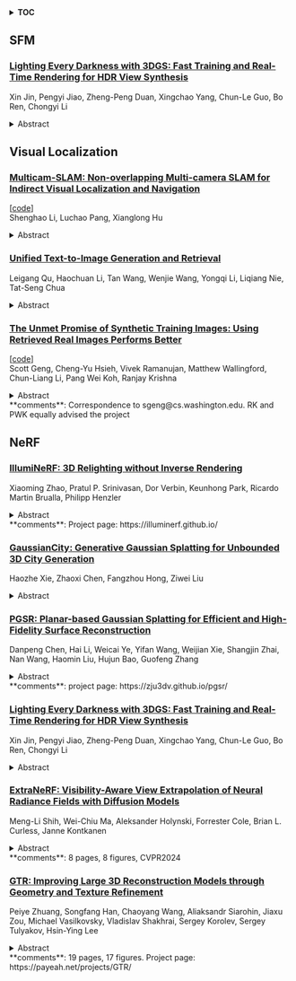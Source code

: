 <details>
  <summary><b>TOC</b></summary>
  <ol>
    <li><a href=#sfm>SFM</a></li>
      <ul>
        <li><a href=#Lighting-Every-Darkness-with-3DGS:-Fast-Training-and-Real-Time-Rendering-for-HDR-View-Synthesis>Lighting Every Darkness with 3DGS: Fast Training and Real-Time Rendering for HDR View Synthesis</a></li>
      </ul>
    </li>
    <li><a href=#visual-localization>Visual Localization</a></li>
      <ul>
        <li><a href=#Multicam-SLAM:-Non-overlapping-Multi-camera-SLAM-for-Indirect-Visual-Localization-and-Navigation>Multicam-SLAM: Non-overlapping Multi-camera SLAM for Indirect Visual Localization and Navigation</a></li>
        <li><a href=#Unified-Text-to-Image-Generation-and-Retrieval>Unified Text-to-Image Generation and Retrieval</a></li>
        <li><a href=#The-Unmet-Promise-of-Synthetic-Training-Images:-Using-Retrieved-Real-Images-Performs-Better>The Unmet Promise of Synthetic Training Images: Using Retrieved Real Images Performs Better</a></li>
      </ul>
    </li>
    <li><a href=#nerf>NeRF</a></li>
      <ul>
        <li><a href=#IllumiNeRF:-3D-Relighting-without-Inverse-Rendering>IllumiNeRF: 3D Relighting without Inverse Rendering</a></li>
        <li><a href=#GaussianCity:-Generative-Gaussian-Splatting-for-Unbounded-3D-City-Generation>GaussianCity: Generative Gaussian Splatting for Unbounded 3D City Generation</a></li>
        <li><a href=#PGSR:-Planar-based-Gaussian-Splatting-for-Efficient-and-High-Fidelity-Surface-Reconstruction>PGSR: Planar-based Gaussian Splatting for Efficient and High-Fidelity Surface Reconstruction</a></li>
        <li><a href=#Lighting-Every-Darkness-with-3DGS:-Fast-Training-and-Real-Time-Rendering-for-HDR-View-Synthesis>Lighting Every Darkness with 3DGS: Fast Training and Real-Time Rendering for HDR View Synthesis</a></li>
        <li><a href=#ExtraNeRF:-Visibility-Aware-View-Extrapolation-of-Neural-Radiance-Fields-with-Diffusion-Models>ExtraNeRF: Visibility-Aware View Extrapolation of Neural Radiance Fields with Diffusion Models</a></li>
        <li><a href=#GTR:-Improving-Large-3D-Reconstruction-Models-through-Geometry-and-Texture-Refinement>GTR: Improving Large 3D Reconstruction Models through Geometry and Texture Refinement</a></li>
      </ul>
    </li>
  </ol>
</details>

## SFM  

### [Lighting Every Darkness with 3DGS: Fast Training and Real-Time Rendering for HDR View Synthesis](http://arxiv.org/abs/2406.06216)  
Xin Jin, Pengyi Jiao, Zheng-Peng Duan, Xingchao Yang, Chun-Le Guo, Bo Ren, Chongyi Li  
<details>  
  <summary>Abstract</summary>  
  <ol>  
    Volumetric rendering based methods, like NeRF, excel in HDR view synthesis from RAWimages, especially for nighttime scenes. While, they suffer from long training times and cannot perform real-time rendering due to dense sampling requirements. The advent of 3D Gaussian Splatting (3DGS) enables real-time rendering and faster training. However, implementing RAW image-based view synthesis directly using 3DGS is challenging due to its inherent drawbacks: 1) in nighttime scenes, extremely low SNR leads to poor structure-from-motion (SfM) estimation in distant views; 2) the limited representation capacity of spherical harmonics (SH) function is unsuitable for RAW linear color space; and 3) inaccurate scene structure hampers downstream tasks such as refocusing. To address these issues, we propose LE3D (Lighting Every darkness with 3DGS). Our method proposes Cone Scatter Initialization to enrich the estimation of SfM, and replaces SH with a Color MLP to represent the RAW linear color space. Additionally, we introduce depth distortion and near-far regularizations to improve the accuracy of scene structure for downstream tasks. These designs enable LE3D to perform real-time novel view synthesis, HDR rendering, refocusing, and tone-mapping changes. Compared to previous volumetric rendering based methods, LE3D reduces training time to 1% and improves rendering speed by up to 4,000 times for 2K resolution images in terms of FPS. Code and viewer can be found in https://github.com/Srameo/LE3D .  
  </ol>  
</details>  
  
  



## Visual Localization  

### [Multicam-SLAM: Non-overlapping Multi-camera SLAM for Indirect Visual Localization and Navigation](http://arxiv.org/abs/2406.06374)  
[[code](https://github.com/alterpang/multi_orb_slam)]  
Shenghao Li, Luchao Pang, Xianglong Hu  
<details>  
  <summary>Abstract</summary>  
  <ol>  
    This paper presents a novel approach to visual simultaneous localization and mapping (SLAM) using multiple RGB-D cameras. The proposed method, Multicam-SLAM, significantly enhances the robustness and accuracy of SLAM systems by capturing more comprehensive spatial information from various perspectives. This method enables the accurate determination of pose relationships among multiple cameras without the need for overlapping fields of view. The proposed Muticam-SLAM includes a unique multi-camera model, a multi-keyframes structure, and several parallel SLAM threads. The multi-camera model allows for the integration of data from multiple cameras, while the multi-keyframes and parallel SLAM threads ensure efficient and accurate pose estimation and mapping. Extensive experiments in various environments demonstrate the superior accuracy and robustness of the proposed method compared to conventional single-camera SLAM systems. The results highlight the potential of the proposed Multicam-SLAM for more complex and challenging applications. Code is available at \url{https://github.com/AlterPang/Multi_ORB_SLAM}.  
  </ol>  
</details>  
  
### [Unified Text-to-Image Generation and Retrieval](http://arxiv.org/abs/2406.05814)  
Leigang Qu, Haochuan Li, Tan Wang, Wenjie Wang, Yongqi Li, Liqiang Nie, Tat-Seng Chua  
<details>  
  <summary>Abstract</summary>  
  <ol>  
    How humans can efficiently and effectively acquire images has always been a perennial question. A typical solution is text-to-image retrieval from an existing database given the text query; however, the limited database typically lacks creativity. By contrast, recent breakthroughs in text-to-image generation have made it possible to produce fancy and diverse visual content, but it faces challenges in synthesizing knowledge-intensive images. In this work, we rethink the relationship between text-to-image generation and retrieval and propose a unified framework in the context of Multimodal Large Language Models (MLLMs). Specifically, we first explore the intrinsic discriminative abilities of MLLMs and introduce a generative retrieval method to perform retrieval in a training-free manner. Subsequently, we unify generation and retrieval in an autoregressive generation way and propose an autonomous decision module to choose the best-matched one between generated and retrieved images as the response to the text query. Additionally, we construct a benchmark called TIGeR-Bench, including creative and knowledge-intensive domains, to standardize the evaluation of unified text-to-image generation and retrieval. Extensive experimental results on TIGeR-Bench and two retrieval benchmarks, i.e., Flickr30K and MS-COCO, demonstrate the superiority and effectiveness of our proposed method.  
  </ol>  
</details>  
  
### [The Unmet Promise of Synthetic Training Images: Using Retrieved Real Images Performs Better](http://arxiv.org/abs/2406.05184)  
[[code](https://github.com/scottgeng00/unmet-promise)]  
Scott Geng, Cheng-Yu Hsieh, Vivek Ramanujan, Matthew Wallingford, Chun-Liang Li, Pang Wei Koh, Ranjay Krishna  
<details>  
  <summary>Abstract</summary>  
  <ol>  
    Generative text-to-image models enable us to synthesize unlimited amounts of images in a controllable manner, spurring many recent efforts to train vision models with synthetic data. However, every synthetic image ultimately originates from the upstream data used to train the generator. What additional value does the intermediate generator provide over directly training on relevant parts of the upstream data? Grounding this question in the setting of image classification, we compare finetuning on task-relevant, targeted synthetic data generated by Stable Diffusion -- a generative model trained on the LAION-2B dataset -- against finetuning on targeted real images retrieved directly from LAION-2B. We show that while synthetic data can benefit some downstream tasks, it is universally matched or outperformed by real data from our simple retrieval baseline. Our analysis suggests that this underperformance is partially due to generator artifacts and inaccurate task-relevant visual details in the synthetic images. Overall, we argue that retrieval is a critical baseline to consider when training with synthetic data -- a baseline that current methods do not yet surpass. We release code, data, and models at https://github.com/scottgeng00/unmet-promise.  
  </ol>  
</details>  
**comments**: Correspondence to sgeng@cs.washington.edu. RK and PWK equally advised
  the project  
  
  



## NeRF  

### [IllumiNeRF: 3D Relighting without Inverse Rendering](http://arxiv.org/abs/2406.06527)  
Xiaoming Zhao, Pratul P. Srinivasan, Dor Verbin, Keunhong Park, Ricardo Martin Brualla, Philipp Henzler  
<details>  
  <summary>Abstract</summary>  
  <ol>  
    Existing methods for relightable view synthesis -- using a set of images of an object under unknown lighting to recover a 3D representation that can be rendered from novel viewpoints under a target illumination -- are based on inverse rendering, and attempt to disentangle the object geometry, materials, and lighting that explain the input images. Furthermore, this typically involves optimization through differentiable Monte Carlo rendering, which is brittle and computationally-expensive. In this work, we propose a simpler approach: we first relight each input image using an image diffusion model conditioned on lighting and then reconstruct a Neural Radiance Field (NeRF) with these relit images, from which we render novel views under the target lighting. We demonstrate that this strategy is surprisingly competitive and achieves state-of-the-art results on multiple relighting benchmarks. Please see our project page at https://illuminerf.github.io/.  
  </ol>  
</details>  
**comments**: Project page: https://illuminerf.github.io/  
  
### [GaussianCity: Generative Gaussian Splatting for Unbounded 3D City Generation](http://arxiv.org/abs/2406.06526)  
Haozhe Xie, Zhaoxi Chen, Fangzhou Hong, Ziwei Liu  
<details>  
  <summary>Abstract</summary>  
  <ol>  
    3D city generation with NeRF-based methods shows promising generation results but is computationally inefficient. Recently 3D Gaussian Splatting (3D-GS) has emerged as a highly efficient alternative for object-level 3D generation. However, adapting 3D-GS from finite-scale 3D objects and humans to infinite-scale 3D cities is non-trivial. Unbounded 3D city generation entails significant storage overhead (out-of-memory issues), arising from the need to expand points to billions, often demanding hundreds of Gigabytes of VRAM for a city scene spanning 10km^2. In this paper, we propose GaussianCity, a generative Gaussian Splatting framework dedicated to efficiently synthesizing unbounded 3D cities with a single feed-forward pass. Our key insights are two-fold: 1) Compact 3D Scene Representation: We introduce BEV-Point as a highly compact intermediate representation, ensuring that the growth in VRAM usage for unbounded scenes remains constant, thus enabling unbounded city generation. 2) Spatial-aware Gaussian Attribute Decoder: We present spatial-aware BEV-Point decoder to produce 3D Gaussian attributes, which leverages Point Serializer to integrate the structural and contextual characteristics of BEV points. Extensive experiments demonstrate that GaussianCity achieves state-of-the-art results in both drone-view and street-view 3D city generation. Notably, compared to CityDreamer, GaussianCity exhibits superior performance with a speedup of 60 times (10.72 FPS v.s. 0.18 FPS).  
  </ol>  
</details>  
  
### [PGSR: Planar-based Gaussian Splatting for Efficient and High-Fidelity Surface Reconstruction](http://arxiv.org/abs/2406.06521)  
Danpeng Chen, Hai Li, Weicai Ye, Yifan Wang, Weijian Xie, Shangjin Zhai, Nan Wang, Haomin Liu, Hujun Bao, Guofeng Zhang  
<details>  
  <summary>Abstract</summary>  
  <ol>  
    Recently, 3D Gaussian Splatting (3DGS) has attracted widespread attention due to its high-quality rendering, and ultra-fast training and rendering speed. However, due to the unstructured and irregular nature of Gaussian point clouds, it is difficult to guarantee geometric reconstruction accuracy and multi-view consistency simply by relying on image reconstruction loss. Although many studies on surface reconstruction based on 3DGS have emerged recently, the quality of their meshes is generally unsatisfactory. To address this problem, we propose a fast planar-based Gaussian splatting reconstruction representation (PGSR) to achieve high-fidelity surface reconstruction while ensuring high-quality rendering. Specifically, we first introduce an unbiased depth rendering method, which directly renders the distance from the camera origin to the Gaussian plane and the corresponding normal map based on the Gaussian distribution of the point cloud, and divides the two to obtain the unbiased depth. We then introduce single-view geometric, multi-view photometric, and geometric regularization to preserve global geometric accuracy. We also propose a camera exposure compensation model to cope with scenes with large illumination variations. Experiments on indoor and outdoor scenes show that our method achieves fast training and rendering while maintaining high-fidelity rendering and geometric reconstruction, outperforming 3DGS-based and NeRF-based methods.  
  </ol>  
</details>  
**comments**: project page: https://zju3dv.github.io/pgsr/  
  
### [Lighting Every Darkness with 3DGS: Fast Training and Real-Time Rendering for HDR View Synthesis](http://arxiv.org/abs/2406.06216)  
Xin Jin, Pengyi Jiao, Zheng-Peng Duan, Xingchao Yang, Chun-Le Guo, Bo Ren, Chongyi Li  
<details>  
  <summary>Abstract</summary>  
  <ol>  
    Volumetric rendering based methods, like NeRF, excel in HDR view synthesis from RAWimages, especially for nighttime scenes. While, they suffer from long training times and cannot perform real-time rendering due to dense sampling requirements. The advent of 3D Gaussian Splatting (3DGS) enables real-time rendering and faster training. However, implementing RAW image-based view synthesis directly using 3DGS is challenging due to its inherent drawbacks: 1) in nighttime scenes, extremely low SNR leads to poor structure-from-motion (SfM) estimation in distant views; 2) the limited representation capacity of spherical harmonics (SH) function is unsuitable for RAW linear color space; and 3) inaccurate scene structure hampers downstream tasks such as refocusing. To address these issues, we propose LE3D (Lighting Every darkness with 3DGS). Our method proposes Cone Scatter Initialization to enrich the estimation of SfM, and replaces SH with a Color MLP to represent the RAW linear color space. Additionally, we introduce depth distortion and near-far regularizations to improve the accuracy of scene structure for downstream tasks. These designs enable LE3D to perform real-time novel view synthesis, HDR rendering, refocusing, and tone-mapping changes. Compared to previous volumetric rendering based methods, LE3D reduces training time to 1% and improves rendering speed by up to 4,000 times for 2K resolution images in terms of FPS. Code and viewer can be found in https://github.com/Srameo/LE3D .  
  </ol>  
</details>  
  
### [ExtraNeRF: Visibility-Aware View Extrapolation of Neural Radiance Fields with Diffusion Models](http://arxiv.org/abs/2406.06133)  
Meng-Li Shih, Wei-Chiu Ma, Aleksander Holynski, Forrester Cole, Brian L. Curless, Janne Kontkanen  
<details>  
  <summary>Abstract</summary>  
  <ol>  
    We propose ExtraNeRF, a novel method for extrapolating the range of views handled by a Neural Radiance Field (NeRF). Our main idea is to leverage NeRFs to model scene-specific, fine-grained details, while capitalizing on diffusion models to extrapolate beyond our observed data. A key ingredient is to track visibility to determine what portions of the scene have not been observed, and focus on reconstructing those regions consistently with diffusion models. Our primary contributions include a visibility-aware diffusion-based inpainting module that is fine-tuned on the input imagery, yielding an initial NeRF with moderate quality (often blurry) inpainted regions, followed by a second diffusion model trained on the input imagery to consistently enhance, notably sharpen, the inpainted imagery from the first pass. We demonstrate high-quality results, extrapolating beyond a small number of (typically six or fewer) input views, effectively outpainting the NeRF as well as inpainting newly disoccluded regions inside the original viewing volume. We compare with related work both quantitatively and qualitatively and show significant gains over prior art.  
  </ol>  
</details>  
**comments**: 8 pages, 8 figures, CVPR2024  
  
### [GTR: Improving Large 3D Reconstruction Models through Geometry and Texture Refinement](http://arxiv.org/abs/2406.05649)  
Peiye Zhuang, Songfang Han, Chaoyang Wang, Aliaksandr Siarohin, Jiaxu Zou, Michael Vasilkovsky, Vladislav Shakhrai, Sergey Korolev, Sergey Tulyakov, Hsin-Ying Lee  
<details>  
  <summary>Abstract</summary>  
  <ol>  
    We propose a novel approach for 3D mesh reconstruction from multi-view images. Our method takes inspiration from large reconstruction models like LRM that use a transformer-based triplane generator and a Neural Radiance Field (NeRF) model trained on multi-view images. However, in our method, we introduce several important modifications that allow us to significantly enhance 3D reconstruction quality. First of all, we examine the original LRM architecture and find several shortcomings. Subsequently, we introduce respective modifications to the LRM architecture, which lead to improved multi-view image representation and more computationally efficient training. Second, in order to improve geometry reconstruction and enable supervision at full image resolution, we extract meshes from the NeRF field in a differentiable manner and fine-tune the NeRF model through mesh rendering. These modifications allow us to achieve state-of-the-art performance on both 2D and 3D evaluation metrics, such as a PSNR of 28.67 on Google Scanned Objects (GSO) dataset. Despite these superior results, our feed-forward model still struggles to reconstruct complex textures, such as text and portraits on assets. To address this, we introduce a lightweight per-instance texture refinement procedure. This procedure fine-tunes the triplane representation and the NeRF color estimation model on the mesh surface using the input multi-view images in just 4 seconds. This refinement improves the PSNR to 29.79 and achieves faithful reconstruction of complex textures, such as text. Additionally, our approach enables various downstream applications, including text- or image-to-3D generation.  
  </ol>  
</details>  
**comments**: 19 pages, 17 figures. Project page: https://payeah.net/projects/GTR/  
  
  



